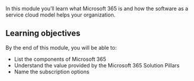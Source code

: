 In this module you’ll learn what Microsoft 365 is and how the software as a service cloud model helps your organization. 

## Learning objectives

By the end of this module, you will be able to:

- List the components of Microsoft 365
- Understand the value provided by the Microsoft 365 Solution Pillars
- Name the subscription options
